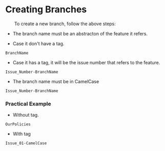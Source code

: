 # Creating Branches

&emsp;&emsp;To create a new branch, follow the above steps:


* The branch name must be an abstracton of the feature it refers.

* Case it don't have a tag.
```
BranchName
```

* Case it has a tag, it will be the issue number that refers to the feature.
```
Issue_Number-BranchName
```

* The branch name must be in CamelCase
```
Issue_Number-BranchName
```

### Practical Example
* Without tag.
```
OurPolicies
```

* With tag
```
Issue_01-CamelCase
```